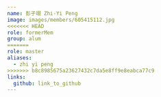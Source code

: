 ```yaml
---
name: 彭子翊 Zhi-Yi Peng 
image: images/members/605415112.jpg 
<<<<<<< HEAD
role: formerMem
group: alum
=======
role: master
aliases:
  - zhi yi peng
>>>>>>> b8c8985675a23627432c7da5e8ff9e8eabca77c9
links:
  github: link_to_github 
---
```

